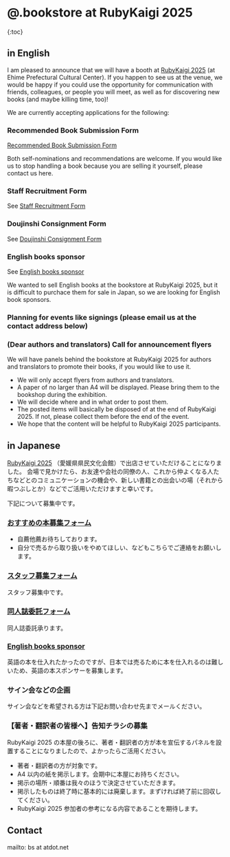 # @.bookstore at RubyKaigi 2025

{:toc}

## in English

I am pleased to announce that we will have a booth at [RubyKaigi 2025](https://rubykaigi.org/2025/) (at Ehime Prefectural Cultural Center). If you happen to see us at the venue, we would be happy if you could use the opportunity for communication with friends, colleagues, or people you will meet, as well as for discovering new books (and maybe killing time, too)!

We are currently accepting applications for the following:

### Recommended Book Submission Form

[Recommended Book Submission Form](https://forms.gle/zoywpf8nT3aFZg6h7)

Both self-nominations and recommendations are welcome.
If you would like us to stop handling a book because you are selling it yourself, please contact us here.

### Staff Recruitment Form

See [Staff Recruitment Form](https://forms.gle/NUXR64owierd3jrg8)

### Doujinshi Consignment Form

See [Doujinshi Consignment Form](https://forms.gle/f6BUWKFCvoqQnLvX9)

### English books sponsor

See [English books sponsor](https://docs.google.com/spreadsheets/d/1Ya9AvQoWCh_u64AQ_bFz_PjUK96xgljJAFhBXuIDgWQ/edit?usp=sharing)

We wanted to sell English books at the bookstore at RubyKaigi 2025, but it is difficult to purchace them for sale in Japan, so we are looking for English book sponsors.

### Planning for events like signings (please email us at the contact address below)

### (Dear authors and translators) Call for announcement flyers 

We will have panels behind the bookstore at RubyKaigi 2025 for authors and translators to promote their books, if you would like to use it.

* We will only accept flyers from authors and translators.
* A paper of no larger than A4 will be displayed. Please bring them to the bookshop during the exhibition.
* We will decide where and in what order to post them.
* The posted items will basically be disposed of at the end of RubyKaigi 2025. If not, please collect them before the end of the event.
* We hope that the content will be helpful to RubyKaigi 2025 participants.

## in Japanese

[RubyKaigi 2025](https://rubykaigi.org/2025/) （愛媛県県民文化会館）で出店させていただけることになりました。
会場で見かけたら、お友達や会社の同僚の人、これから仲よくなる人たちなどとのコミュニケーションの機会や、新しい書籍との出会いの場（それから暇つぶしとか）などでご活用いただけますと幸いです。

下記について募集中です。

### [おすすめの本募集フォーム](https://forms.gle/zoywpf8nT3aFZg6h7)

* 自薦他薦お待ちしております。
* 自分で売るから取り扱いをやめてほしい、などもこちらでご連絡をお願いします。

### [スタッフ募集フォーム](https://forms.gle/NUXR64owierd3jrg8)

スタッフ募集中です。

### [同人誌委託フォーム](https://forms.gle/f6BUWKFCvoqQnLvX9)

同人誌委託承ります。

### [English books sponsor](https://docs.google.com/spreadsheets/d/1Ya9AvQoWCh_u64AQ_bFz_PjUK96xgljJAFhBXuIDgWQ/edit?usp=sharing)

英語の本を仕入れたかったのですが、日本では売るために本を仕入れるのは難しいため、英語の本スポンサーを募集します。

### サイン会などの企画

サイン会などを希望される方は下記お問い合わせ先までメールください。

### 【著者・翻訳者の皆様へ】告知チラシの募集

RubyKaigi 2025 の本屋の後ろに、著者・翻訳者の方が本を宣伝するパネルを設置することになりましたので、よかったらご活用ください。

* 著者・翻訳者の方が対象です。
* A4 以内の紙を掲示します。会期中に本屋にお持ちください。
* 掲示の場所・順番は我々のほうで決定させていただきます。
* 掲示したものは終了時に基本的には廃棄します。まずければ終了前に回収してください。
* RubyKaigi 2025 参加者の参考になる内容であることを期待します。

## Contact

mailto: bs at atdot.net

